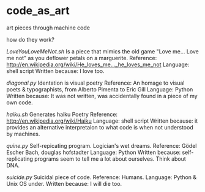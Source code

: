 code_as_art
===========

art pieces through machine code

how do they work?

_LoveYouLoveMeNot.sh_	Is a piece that mimics the old game "Love me... Love me not" as you deflower petals on a marguerite. 
			Reference: http://en.wikipedia.org/wiki/He_loves_me..._he_loves_me_not
			Language: shell script
			Written because: I love too.

_diagonal.py_		Identation is visual poetry
			Reference: An homage to visual poets & typographists, from Alberto Pimenta to Eric Gill 
			Language: Python
			Written because: It was not written, was accidentally found in a piece of my own code.

_haiku.sh_		Generates haiku Poetry
			Reference: http://en.wikipedia.org/wiki/Haiku
			Language: shell script
			Written because: it provides an alternative interpretaion to what code is when not understood by machines.

_quine.py_ 		Self-repicating program. Logician's wet dreams.
			Reference: Gödel Escher Bach, douglas hofstadter
			Language: Python 
			Written because: self-replicating programs seem to tell me a lot about ourselves. Think about DNA.
			
_suicide.py_		Suicidal piece of code.
			Reference: Humans.
			Language: Python & Unix OS under.
			Written because: I will die too. 
